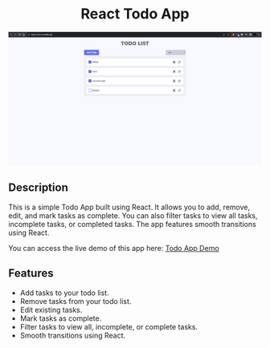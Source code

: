 <center><h1>React Todo App</h1></center>

![App Screenshot](website-ss.png)

## Description

This is a simple Todo App built using React. It allows you to add, remove, edit, and mark tasks as complete. You can also filter tasks to view all tasks, incomplete tasks, or completed tasks. The app features smooth transitions using React.

You can access the live demo of this app here: [Todo App Demo](https://tanjot-todo-list.netlify.app/)

## Features

- Add tasks to your todo list.
- Remove tasks from your todo list.
- Edit existing tasks.
- Mark tasks as complete.
- Filter tasks to view all, incomplete, or complete tasks.
- Smooth transitions using React.

